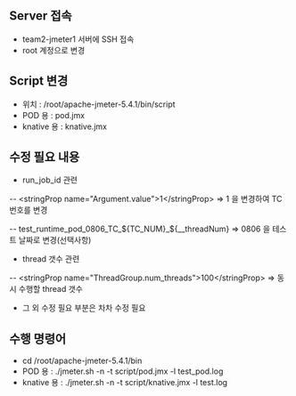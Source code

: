 ## Server 접속
- team2-jmeter1 서버에 SSH 접속
- root 계정으로 변경

## Script 변경
- 위치 : /root/apache-jmeter-5.4.1/bin/script
- POD 용 : pod.jmx
- knative 용 : knative.jmx

## 수정 필요 내용
- run_job_id 관련 

-- \<stringProp name="Argument.value"\>1\</stringProp\> => 1 을 변경하여 TC 번호를 변경 

-- test_runtime_pod_0806_TC_${TC_NUM}_${__threadNum} => 0806 을 테스트 날짜로 변경(선택사항)

- thread 갯수 관련

-- \<stringProp name="ThreadGroup.num_threads"\>100\</stringProp\> => 동시 수행할 thread 갯수


- 그 외 수정 필요 부분은 차차 수정 필요

## 수행 명령어
- cd /root/apache-jmeter-5.4.1/bin
- POD 용 : ./jmeter.sh -n -t script/pod.jmx -l test_pod.log
- knative 용 : ./jmeter.sh -n -t script/knative.jmx -l test.log
